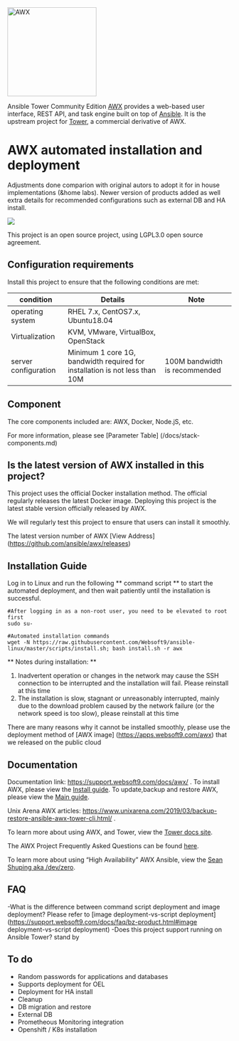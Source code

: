 <img src="https://raw.githubusercontent.com/ansible/awx-logos/master/awx/ui/client/assets/logo-login.svg?sanitize=true" width=200 alt="AWX" />

Ansible Tower Community Edition [AWX](https://github.com/ansible/awx) provides a web-based user interface, REST API, and task engine built on top of [Ansible](https://github.com/ansible/ansible). It is the upstream project for [Tower](https://www.ansible.com/tower), a commercial derivative of AWX. 

# AWX automated installation and deployment
 
Adjustments done comparion with original autors to adopt it for in house implementations (&home labs). Newer version of products added as well extra details for recommended configurations such as external DB and HA install.

![](https://libs.websoft9.com/Websoft9/DocsPicture/en/awx/awxui-websoft9.png)

This project is an open source project, using LGPL3.0 open source agreement.

## Configuration requirements

Install this project to ensure that the following conditions are met:

| condition       | Details       | Note  |
| ------------ | ------------ | ----- |
| operating system       | RHEL 7.x, CentOS7.x, Ubuntu18.04      |    |
| Virtualization|  KVM, VMware, VirtualBox, OpenStack |  |
| server configuration | Minimum 1 core 1G, bandwidth required for installation is not less than 10M |  100M bandwidth is recommended|

## Component

The core components included are: AWX, Docker, Node.jS, etc.

For more information, please see [Parameter Table] (/docs/stack-components.md)

## Is the latest version of AWX installed in this project?

This project uses the official Docker installation method. The official regularly releases the latest Docker image. Deploying this project is the latest stable version officially released by AWX.

We will regularly test this project to ensure that users can install it smoothly.  

The latest version number of AWX [View Address] (https://github.com/ansible/awx/releases)

## Installation Guide

Log in to Linux and run the following ** command script ** to start the automated deployment, and then wait patiently until the installation is successful.

```
#After logging in as a non-root user, you need to be elevated to root first
sudo su-

#Automated installation commands
wget -N https://raw.githubusercontent.com/Websoft9/ansible-linux/master/scripts/install.sh; bash install.sh -r awx

```

** Notes during installation: **   

1. Inadvertent operation or changes in the network may cause the SSH connection to be interrupted and the installation will fail. Please reinstall at this time
2. The installation is slow, stagnant or unreasonably interrupted, mainly due to the download problem caused by the network failure (or the network speed is too slow), please reinstall at this time

There are many reasons why it cannot be installed smoothly, please use the deployment method of [AWX image] (https://apps.websoft9.com/awx) that we released on the public cloud


## Documentation

Documentation link: https://support.websoft9.com/docs/awx/ .
To install AWX, please view the [Install guide](./INSTALL.md).
To update,backup and restore AWX, please view the [Main guide](./UPDATE.md).

Unix Arena AWX articles: https://www.unixarena.com/2019/03/backup-restore-ansible-awx-tower-cli.html/ .


To learn more about using AWX, and Tower, view the [Tower docs site](http://docs.ansible.com/ansible-tower/index.html).

The AWX Project Frequently Asked Questions can be found [here](https://www.ansible.com/awx-project-faq).

To learn more about using “High Availability” AWX Ansible, view the [Sean Shuping aka /dev/zero](https://devzero.co.za/2019/02/28/high-availability-awx-ansible/).

## FAQ

-What is the difference between command script deployment and image deployment? Please refer to [image deployment-vs-script deployment] (https://support.websoft9.com/docs/faq/bz-product.html#image deployment-vs-script deployment)
-Does this project support running on Ansible Tower? stand by

## To do

* Random passwords for applications and databases
* Supports deployment for OEL
* Deployment for HA install
* Cleanup
* DB migration and restore
* External DB
* Prometheous Monitoring integration
* Openshift / K8s installation
